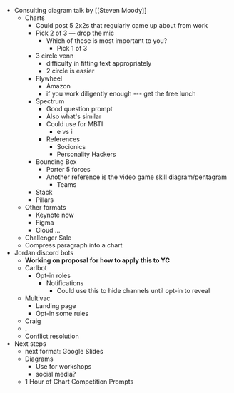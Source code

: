- Consulting diagram talk by [[Steven Moody]]
    - Charts
        - Could post 5 2x2s that regularly came up about from work 
        - Pick 2 of 3 — drop the mic 
            - Which of these is most important to you?  
                - Pick 1 of 3 
        - 3 circle venn
            - difficulty in fitting text appropriately
            - 2 circle is easier
        - Flywheel
            - Amazon
            - if you work diligently enough --- get the free lunch 
        - Spectrum
            - Good question prompt 
            - Also what's similar 
            - Could use for MBTI
                - e vs i
            - References
                - Socionics
                - Personality Hackers 
        - Bounding Box
            - Porter 5 forces
            - Another reference is the video game skill diagram/pentagram
                - Teams
        - Stack
        - Pillars
    - Other formats
        - Keynote now 
        - Figma
        - Cloud ...
    - Challenger Sale
    - Compress paragraph into a chart
- Jordan discord bots 
    - __Working on proposal for how to apply this to YC__
    - Carlbot
        - Opt-in roles
            - Notifications 
                - Could use this to hide channels until opt-in to reveal 
    - Multivac
        - Landing page
        - Opt-in some rules
    - Craig 
    - .
    - Conflict resolution
- Next steps
    - next format: Google Slides 
    - Diagrams
        - Use for workshops
        - social media? 
    - 1 Hour of Chart Competition Prompts 
